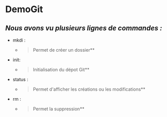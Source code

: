# DemoGit
##
## *Nous avons vu plusieurs lignes de commandes :*

* mkdi :
  * >Permet de créer un dossier**
* init:
  * >Initialisation du dépot Git**
* status :
  * >Permet d'afficher les créations ou les modifications**
* rm :
  * >Permet la suppression**
